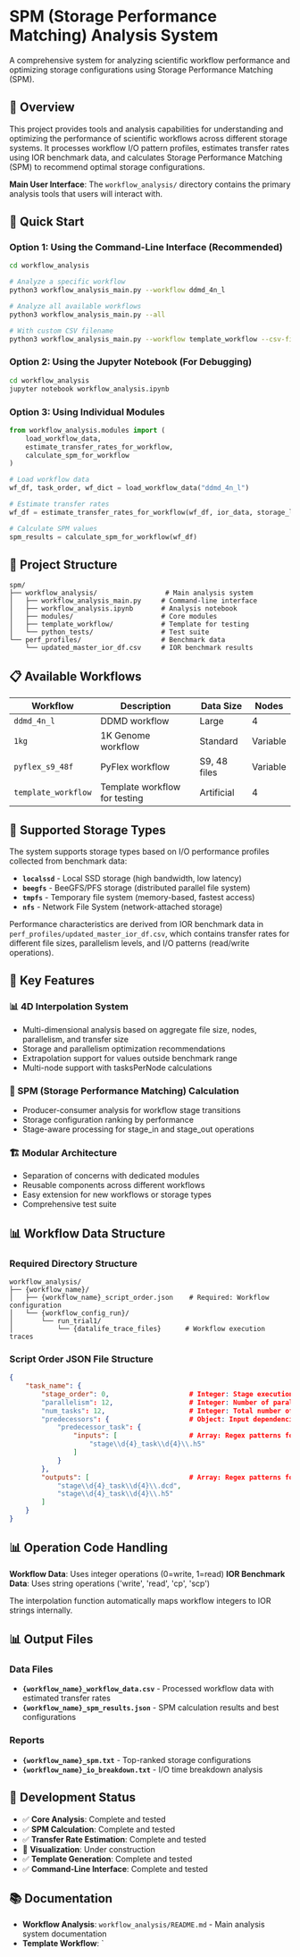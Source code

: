 # SPM (Storage Performance Matching) Analysis System

A comprehensive system for analyzing scientific workflow performance and optimizing storage configurations using Storage Performance Matching (SPM).

## 🎯 Overview

This project provides tools and analysis capabilities for understanding and optimizing the performance of scientific workflows across different storage systems. It processes workflow I/O pattern profiles, estimates transfer rates using IOR benchmark data, and calculates Storage Performance Matching (SPM) to recommend optimal storage configurations.

**Main User Interface**: The `workflow_analysis/` directory contains the primary analysis tools that users will interact with.

## 🚀 Quick Start

### Option 1: Using the Command-Line Interface (Recommended)
```bash
cd workflow_analysis

# Analyze a specific workflow
python3 workflow_analysis_main.py --workflow ddmd_4n_l

# Analyze all available workflows
python3 workflow_analysis_main.py --all

# With custom CSV filename
python3 workflow_analysis_main.py --workflow template_workflow --csv-filename my_workflow.csv
```

### Option 2: Using the Jupyter Notebook (For Debugging)
```bash
cd workflow_analysis
jupyter notebook workflow_analysis.ipynb
```

### Option 3: Using Individual Modules
```python
from workflow_analysis.modules import (
    load_workflow_data,
    estimate_transfer_rates_for_workflow,
    calculate_spm_for_workflow
)

# Load workflow data
wf_df, task_order, wf_dict = load_workflow_data("ddmd_4n_l")

# Estimate transfer rates
wf_df = estimate_transfer_rates_for_workflow(wf_df, ior_data, storage_list)

# Calculate SPM values
spm_results = calculate_spm_for_workflow(wf_df)
```

## 📁 Project Structure

```
spm/
├── workflow_analysis/                 # Main analysis system
│   ├── workflow_analysis_main.py     # Command-line interface
│   ├── workflow_analysis.ipynb       # Analysis notebook
│   ├── modules/                      # Core modules
│   ├── template_workflow/            # Template for testing
│   └── python_tests/                 # Test suite
└── perf_profiles/                    # Benchmark data
    └── updated_master_ior_df.csv     # IOR benchmark results
```

## 📋 Available Workflows

| Workflow | Description | Data Size | Nodes |
|----------|-------------|-----------|-------|
| `ddmd_4n_l` | DDMD workflow | Large | 4 |
| `1kg` | 1K Genome workflow | Standard | Variable |
| `pyflex_s9_48f` | PyFlex workflow | S9, 48 files | Variable |
| `template_workflow` | Template workflow for testing | Artificial | 4 |

## 💾 Supported Storage Types

The system supports storage types based on I/O performance profiles collected from benchmark data:

- **`localssd`** - Local SSD storage (high bandwidth, low latency)
- **`beegfs`** - BeeGFS/PFS storage (distributed parallel file system)
- **`tmpfs`** - Temporary file system (memory-based, fastest access)
- **`nfs`** - Network File System (network-attached storage)

Performance characteristics are derived from IOR benchmark data in `perf_profiles/updated_master_ior_df.csv`, which contains transfer rates for different file sizes, parallelism levels, and I/O patterns (read/write operations).

## 🔧 Key Features

### 📊 4D Interpolation System
- Multi-dimensional analysis based on aggregate file size, nodes, parallelism, and transfer size
- Storage and parallelism optimization recommendations
- Extrapolation support for values outside benchmark range
- Multi-node support with tasksPerNode calculations

### 🎯 SPM (Storage Performance Matching) Calculation
- Producer-consumer analysis for workflow stage transitions
- Storage configuration ranking by performance
- Stage-aware processing for stage_in and stage_out operations

### 🏗️ Modular Architecture
- Separation of concerns with dedicated modules
- Reusable components across different workflows
- Easy extension for new workflows or storage types
- Comprehensive test suite

## 📊 Workflow Data Structure

### Required Directory Structure
```
workflow_analysis/
├── {workflow_name}/
│   ├── {workflow_name}_script_order.json    # Required: Workflow configuration
│   └── {workflow_config_run}/
│       └── run_trial1/
│           └── {datalife_trace_files}      # Workflow execution traces
```

### Script Order JSON File Structure
```json
{
    "task_name": {
        "stage_order": 0,                    # Integer: Stage execution order
        "parallelism": 12,                   # Integer: Number of parallel tasks
        "num_tasks": 12,                     # Integer: Total number of tasks
        "predecessors": {                    # Object: Input dependencies
            "predecessor_task": {
                "inputs": [                  # Array: Regex patterns for input files
                    "stage\\d{4}_task\\d{4}\\.h5"
                ]
            }
        },
        "outputs": [                         # Array: Regex patterns for output files
            "stage\\d{4}_task\\d{4}\\.dcd",
            "stage\\d{4}_task\\d{4}\\.h5"
        ]
    }
}
```

## 📊 Operation Code Handling

**Workflow Data**: Uses integer operations (0=write, 1=read)
**IOR Benchmark Data**: Uses string operations ('write', 'read', 'cp', 'scp')

The interpolation function automatically maps workflow integers to IOR strings internally.

## 📊 Output Files

### Data Files
- **`{workflow_name}_workflow_data.csv`** - Processed workflow data with estimated transfer rates
- **`{workflow_name}_spm_results.json`** - SPM calculation results and best configurations

### Reports
- **`{workflow_name}_spm.txt`** - Top-ranked storage configurations
- **`{workflow_name}_io_breakdown.txt`** - I/O time breakdown analysis

## 🚧 Development Status

- ✅ **Core Analysis**: Complete and tested
- ✅ **SPM Calculation**: Complete and tested
- ✅ **Transfer Rate Estimation**: Complete and tested
- 🚧 **Visualization**: Under construction
- ✅ **Template Generation**: Complete and tested
- ✅ **Command-Line Interface**: Complete and tested

## 📚 Documentation

- **Workflow Analysis**: `workflow_analysis/README.md` - Main analysis system documentation
- **Template Workflow**: `